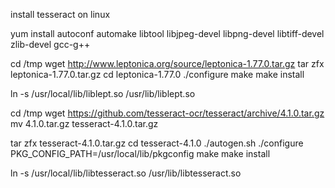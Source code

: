 install tesseract on linux

yum install autoconf automake libtool libjpeg-devel libpng-devel libtiff-devel zlib-devel gcc-g++

cd /tmp
wget http://www.leptonica.org/source/leptonica-1.77.0.tar.gz
tar zfx leptonica-1.77.0.tar.gz
cd leptonica-1.77.0
./configure
make 
make install

ln -s /usr/local/lib/liblept.so /usr/lib/liblept.so


cd /tmp
wget  https://github.com/tesseract-ocr/tesseract/archive/4.1.0.tar.gz 
mv 4.1.0.tar.gz tesseract-4.1.0.tar.gz

tar zfx tesseract-4.1.0.tar.gz
cd tesseract-4.1.0
./autogen.sh
./configure PKG_CONFIG_PATH=/usr/local/lib/pkgconfig
make 
make install

ln -s /usr/local/lib/libtesseract.so /usr/lib/libtesseract.so



